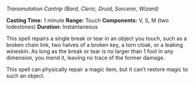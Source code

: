 _Transmutation Cantrip (Bard, Cleric, Druid, Sorcerer, Wizard)_

**Casting Time:** 1 minute
**Range:** Touch
**Components:** V, S, M (two lodestones)
**Duration:** Instantaneous

This spell repairs a single break or tear in an object you touch, such as a broken chain link, two halves of a broken key, a torn cloak, or a leaking wineskin. As long as the break or tear is no larger than 1 foot in any dimension, you mend it, leaving no trace of the former damage.

This spell can physically repair a magic item, but it can’t restore magic to such an object.